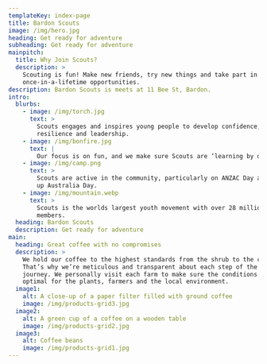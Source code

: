 ```yaml
---
templateKey: index-page
title: Bardon Scouts
image: /img/hero.jpg
heading: Get ready for adventure
subheading: Get ready for adventure
mainpitch:
  title: Why Join Scouts?
  description: >
    Scouting is fun! Make new friends, try new things and take part in
    once-in-a-lifetime opportunities.
description: Bardon Scouts is meets at 11 Bee St, Bardon.
intro:
  blurbs:
    - image: /img/torch.jpg
      text: >
        Scouts engages and inspires young people to develop confidence,
        resilience and leadership.
    - image: /img/bonfire.jpg
      text: |
        Our focus is on fun, and we make sure Scouts are ‘learning by doing.’ 
    - image: /img/camp.png
      text: >
        Scouts are active in the community, particularly on ANZAC Day and clean
        up Australia Day.
    - image: /img/mountain.webp
      text: >
        Scouts is the worlds largest youth movement with over 28 million youth
        members.
  heading: Bardon Scouts
  description: Get ready for adventure
main:
  heading: Great coffee with no compromises
  description: >
    We hold our coffee to the highest standards from the shrub to the cup.
    That’s why we’re meticulous and transparent about each step of the coffee’s
    journey. We personally visit each farm to make sure the conditions are
    optimal for the plants, farmers and the local environment.
  image1:
    alt: A close-up of a paper filter filled with ground coffee
    image: /img/products-grid3.jpg
  image2:
    alt: A green cup of a coffee on a wooden table
    image: /img/products-grid2.jpg
  image3:
    alt: Coffee beans
    image: /img/products-grid1.jpg
---
```

